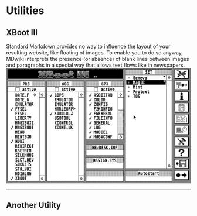 Utilities
===========
XBoot III
--------

Standard Markdown provides no way to influence the layout of your resulting website, like floating of images. To enable you to do so anyway, MDwiki interprets the presence (or absence) of blank lines between images and paragraphs in a special way that allows text flows like in newspapers.
<img size=340px>![](images/XBoot/XbootIII.png)

- - - -

Another Utility
--------
